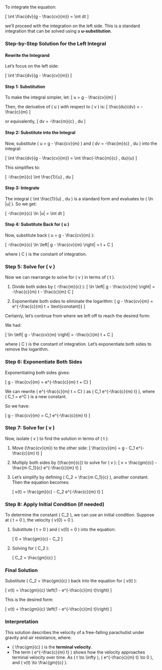 To integrate the equation:

\[
\int \frac{dv}{g - \frac{cv}{m}} = \int dt
\]

we’ll proceed with the integration on the left side. This is a standard integration that can be solved using a **u-substitution**.

### Step-by-Step Solution for the Left Integral

#### Rewrite the Integrand

Let’s focus on the left side:

\[
\int \frac{dv}{g - \frac{cv}{m}}
\]

#### Step 1: Substitution

To make the integral simpler, let:
\[
u = g - \frac{cv}{m}
\]

Then, the derivative of \( u \) with respect to \( v \) is:
\[
\frac{du}{dv} = -\frac{c}{m}
\]

or equivalently,
\[
dv = -\frac{m}{c} \, du
\]

#### Step 2: Substitute into the Integral

Now, substitute \( u = g - \frac{cv}{m} \) and \( dv = -\frac{m}{c} \, du \) into the integral:

\[
\int \frac{dv}{g - \frac{cv}{m}} = \int \frac{-\frac{m}{c} \, du}{u}
\]

This simplifies to:

\[
-\frac{m}{c} \int \frac{1}{u} \, du
\]

#### Step 3: Integrate

The integral \( \int \frac{1}{u} \, du \) is a standard form and evaluates to \( \ln |u| \). So we get:

\[
-\frac{m}{c} \ln |u| = \int dt
\]

#### Step 4: Substitute Back for \( u \)

Now, substitute back \( u = g - \frac{cv}{m} \):

\[
-\frac{m}{c} \ln \left| g - \frac{cv}{m} \right| = t + C
\]

where \( C \) is the constant of integration.

### Step 5: Solve for \( v \)

Now we can rearrange to solve for \( v \) in terms of \( t \).

1. Divide both sides by \( -\frac{m}{c} \):
   \[
   \ln \left| g - \frac{cv}{m} \right| = -\frac{c}{m} t - \frac{c}{m} C
   \]

2. Exponentiate both sides to eliminate the logarithm:
   \[
   g - \frac{cv}{m} = e^{-\frac{c}{m} t + \text{constant}}
   \]

Certainly, let’s continue from where we left off to reach the desired form:

We had:

\[
\ln \left| g - \frac{cv}{m} \right| = -\frac{c}{m} t + C
\]

where \( C \) is the constant of integration. Let’s exponentiate both sides to remove the logarithm.

### Step 6: Exponentiate Both Sides

Exponentiating both sides gives:

\[
g - \frac{cv}{m} = e^{-\frac{c}{m} t + C}
\]

We can rewrite \( e^{-\frac{c}{m} t + C} \) as \( C_1 e^{-\frac{c}{m} t} \), where \( C_1 = e^C \) is a new constant.

So we have:

\[
g - \frac{cv}{m} = C_1 e^{-\frac{c}{m} t}
\]

### Step 7: Solve for \( v \)

Now, isolate \( v \) to find the solution in terms of \( t \):

1. Move \(\frac{cv}{m}\) to the other side:
   \[
   \frac{cv}{m} = g - C_1 e^{-\frac{c}{m} t}
   \]

2. Multiply both sides by \(\frac{m}{c}\) to solve for \( v \):
   \[
   v = \frac{gm}{c} - \frac{m C_1}{c} e^{-\frac{c}{m} t}
   \]

3. Let’s simplify by defining \( C_2 = \frac{m C_1}{c} \), another constant. Then the equation becomes:

   \[
   v(t) = \frac{gm}{c} - C_2 e^{-\frac{c}{m} t}
   \]

### Step 8: Apply Initial Condition (if needed)

To determine the constant \( C_2 \), we can use an initial condition. Suppose at \( t = 0 \), the velocity \( v(0) = 0 \).

1. Substitute \( t = 0 \) and \( v(0) = 0 \) into the equation:

   \[
   0 = \frac{gm}{c} - C_2
   \]

2. Solving for \( C_2 \):

   \[
   C_2 = \frac{gm}{c}
   \]

### Final Solution

Substitute \( C_2 = \frac{gm}{c} \) back into the equation for \( v(t) \):

\[
v(t) = \frac{gm}{c} \left(1 - e^{-\frac{c}{m} t}\right)
\]

This is the desired form:

\[
v(t) = \frac{gm}{c} \left(1 - e^{-\frac{c}{m} t}\right)
\]

### Interpretation

This solution describes the velocity of a free-falling parachutist under gravity and air resistance, where:
- \( \frac{gm}{c} \) is the **terminal velocity**.
- The term \( e^{-\frac{c}{m} t} \) shows how the velocity approaches terminal velocity over time. As \( t \to \infty \), \( e^{-\frac{c}{m} t} \to 0 \), and \( v(t) \to \frac{gm}{c} \).
